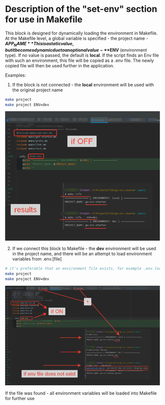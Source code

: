 # Description of the "set-env" section for use in Makefile

This block is designed for dynamically loading the environment in Makefile.
At the Makefile level, a global variable is specified - the project name - **$APP_NAME**
This is a static value, but it becomes dynamic due to an optional value - **$ENV** (environment type).
If no value is passed, the default is **local**. If the script finds an Env file with such an environment, this file will be copied as a .env file.
The newly copied file will then be used further in the application.

Examples:

1. If the block is not connected - the **local** environment will be used with the original project name
```bash
make project
make project ENV=dev
```
![Result](./off.png)

2. If we connect this block to Makefile - the **dev** environment will be used in the project name, and there will be an attempt to load environment variables from .env.[file]
```bash
# it's preferable that an environment file exists, for example .env.local
make project
make project ENV=dev
```
![Result](./on.png)

If the file was found - all environment variables will be loaded into Makefile for further use
